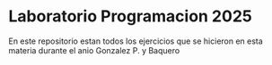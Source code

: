 # Laboratorio Programacion 2025
En este repositorio estan todos los ejercicios que se hicieron en esta materia durante el anio
Gonzalez P. y Baquero
